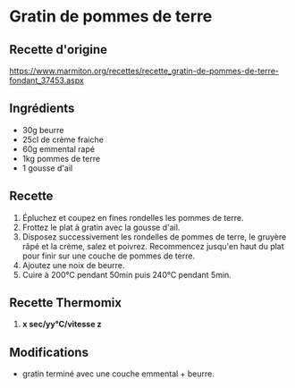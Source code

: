 # Gratin de pommes de terre
## Recette d'origine
https://www.marmiton.org/recettes/recette_gratin-de-pommes-de-terre-fondant_37453.aspx

## Ingrédients
- 30g beurre
- 25cl de crème fraiche
- 60g emmental rapé
- 1kg pommes de terre
- 1 gousse d'ail

## Recette
1. Épluchez et coupez en fines rondelles les pommes de terre.
2. Frottez le plat à gratin avec la gousse d'ail.
3. Disposez successivement les rondelles de pommes de terre, le gruyère râpé et la crème, salez et poivrez. Recommencez jusqu'en haut du plat pour finir sur une couche de pommes de terre.
4. Ajoutez une noix de beurre.
5. Cuire à 200°C pendant 50min puis 240°C pendant 5min.

## Recette Thermomix
1. **x sec/yy°C/vitesse z**

## Modifications
- gratin terminé avec une couche emmental + beurre.
